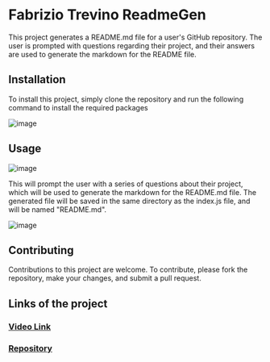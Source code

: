 # Fabrizio Trevino ReadmeGen

This project generates a README.md file for a user's GitHub repository. The user is prompted with questions regarding their project, and their answers are used to generate the markdown for the README file.

## Installation
To install this project, simply clone the repository and run the following command to install the required packages 

![image](https://github.com/Fabri-Tech/Fabrizio-Trevino-ReadmeGen/assets/116314228/c101e50d-06ec-4021-90f6-e898d273c2a0)

## Usage
![image](https://github.com/Fabri-Tech/Fabrizio-Trevino-ReadmeGen/assets/116314228/9fc2af00-4b77-44c3-a3d6-0dcea25b5271)

This will prompt the user with a series of questions about their project, which will be used to generate the markdown for the README.md file. The generated file will be saved in the same directory as the index.js file, and will be named "README.md".

![image](https://github.com/Fabri-Tech/Fabrizio-Trevino-ReadmeGen/assets/116314228/6739c281-38cb-46b4-9845-bf58aa2ce4ef)

## Contributing
Contributions to this project are welcome. To contribute, please fork the repository, make your changes, and submit a pull request.

## Links of the project

### [Video Link](https://drive.google.com/file/d/1inrEeXQkM-X-Z4gM60MtvLL6DL2Kmefe/view)
### [Repository](https://github.com/Fabri-Tech/Fabrizio-Trevino-ReadmeGen)



